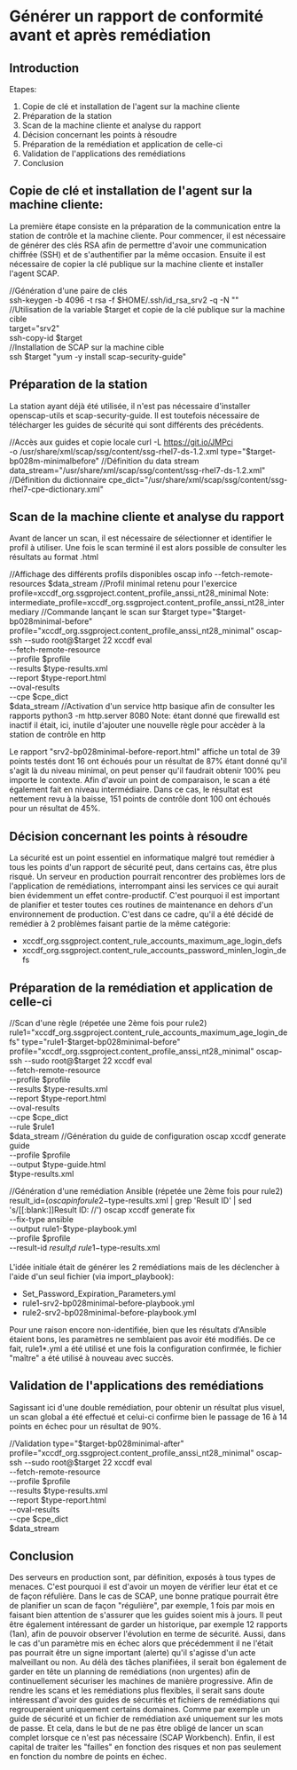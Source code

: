 Générer un rapport de conformité avant et après remédiation
===
Introduction
---
Etapes:
1. Copie de clé et installation de l'agent sur la machine cliente
2. Préparation de la station
3. Scan de la machine cliente et analyse du rapport
4. Décision concernant les points à résoudre
5. Préparation de la remédiation et application de celle-ci
6. Validation de l'applications des remédiations
7. Conclusion

Copie de clé et installation de l'agent sur la machine cliente:
---
La première étape consiste en la préparation de la communication entre la station de contrôle et la machine cliente. Pour commencer, il est nécessaire de générer des clés RSA afin de permettre d'avoir une communication chiffrée (SSH) et de s'authentifier par la même occasion. Ensuite il est nécessaire de copier la clé publique sur la machine cliente et installer l'agent SCAP.  

//Génération d'une paire de clés  
ssh-keygen -b 4096 -t rsa -f $HOME/.ssh/id_rsa_srv2 -q -N ""  
//Utilisation de la variable $target et copie de la clé publique sur la machine cible  
target="srv2"  
ssh-copy-id $target  
//Installation de SCAP sur la machine  cible  
ssh $target "yum -y install scap-security-guide"  

Préparation de la station
---
La station ayant déjà été utilisée, il n'est pas nécessaire d'installer openscap-utils et scap-security-guide.
Il est toutefois nécessaire de télécharger les guides de sécurité qui sont différents des précédents.

//Accès aux guides et copie locale
curl -L https://git.io/JMPci \
-o /usr/share/xml/scap/ssg/content/ssg-rhel7-ds-1.2.xml
type="$target-bp028m-minimalbefore"
//Définition du data stream
data_stream="/usr/share/xml/scap/ssg/content/ssg-rhel7-ds-1.2.xml"
//Définition du dictionnaire
cpe_dict="/usr/share/xml/scap/ssg/content/ssg-rhel7-cpe-dictionary.xml"

Scan de la machine cliente et analyse du rapport
---
Avant de lancer un scan, il est nécessaire de sélectionner et identifier le profil à utiliser. Une fois le scan terminé il est alors possible de consulter les résultats au format .html

//Affichage des différents profils disponibles
oscap info --fetch-remote-resources $data_stream
//Profil minimal retenu pour l'exercice
profile=xccdf_org.ssgproject.content_profile_anssi_nt28_minimal
Note: intermediate_profile=xccdf_org.ssgproject.content_profile_anssi_nt28_intermediary
//Commande lançant le scan sur $target
type="$target-bp028minimal-before"
profile="xccdf_org.ssgproject.content_profile_anssi_nt28_minimal"
oscap-ssh --sudo root@$target 22 xccdf eval \
--fetch-remote-resource \
--profile $profile \
--results $type-results.xml \
--report $type-report.html \
--oval-results \
--cpe $cpe_dict \
$data_stream
//Activation d'un service http basique afin de consulter les rapports
python3 -m http.server 8080
Note: étant donné que firewalld est inactif il était, ici, inutile d'ajouter une nouvelle règle pour accèder à la station de contrôle en http

Le rapport "srv2-bp028minimal-before-report.html" affiche un total de 39 points testés dont 16 ont échoués pour un résultat de 87% étant donné qu'il s'agit là du niveau minimal, on peut penser qu'il faudrait obtenir 100% peu importe le contexte. Afin d'avoir un point de comparaison, le scan a été également fait en niveau intermédiaire.
Dans ce cas, le résultat est nettement revu à la baisse, 151 points de contrôle dont 100 ont échoués pour un résultat de 45%.

Décision concernant les points à résoudre
---
La sécurité est un point essentiel en informatique malgré tout remédier à tous les points d'un rapport de sécurité peut, dans certains cas, être plus risqué.
Un serveur en production pourrait rencontrer des problèmes lors de l'application de remédiations, interrompant ainsi les services ce qui aurait bien évidemment un effet contre-productif. C'est pourquoi il est important de planifier et tester toutes ces routines de maintenance en dehors d'un environnement de production.
C'est dans ce cadre, qu'il a été décidé de remédier à 2 problèmes faisant partie de la même catégorie:
- xccdf_org.ssgproject.content_rule_accounts_maximum_age_login_defs
- xccdf_org.ssgproject.content_rule_accounts_password_minlen_login_defs

Préparation de la remédiation et application de celle-ci
---
//Scan d'une règle (répetée une 2ème fois pour rule2)
rule1="xccdf_org.ssgproject.content_rule_accounts_maximum_age_login_defs"
type="rule1-$target-bp028minimal-before"
profile="xccdf_org.ssgproject.content_profile_anssi_nt28_minimal"
oscap-ssh --sudo root@$target 22 xccdf eval \
--fetch-remote-resource \
--profile $profile \
--results $type-results.xml \
--report $type-report.html \
--oval-results \
--cpe $cpe_dict \
--rule $rule1 \
$data_stream
//Génération du guide de configuration
oscap xccdf generate guide \
--profile $profile \
--output $type-guide.html \
$type-results.xml

//Génération d'une remédiation Ansible (répetée une 2ème fois pour rule2)
result_id=$(oscap info rule2-$type-results.xml | grep 'Result ID' | sed 's/[[:blank:]]Result ID: //')
oscap xccdf generate fix \
--fix-type ansible \
--output rule1-$type-playbook.yml \
--profile $profile \
--result-id $result_id \
rule1-$type-results.xml

L'idée initiale était de générer les 2 remédiations mais de les déclencher à l'aide d'un seul fichier (via import_playbook):
- Set_Password_Expiration_Parameters.yml
- rule1-srv2-bp028minimal-before-playbook.yml
- rule2-srv2-bp028minimal-before-playbook.yml

Pour une raison encore non-identifiée, bien que les résultats d'Ansible étaient bons, les paramètres ne semblaient pas avoir été modifiés.
De ce fait, rule1*.yml a été utilisé et une fois la configuration confirmée, le fichier "maître" a été utilisé à nouveau avec succès.

Validation de l'applications des remédiations
---
Sagissant ici d'une double remédiation, pour obtenir un résultat plus visuel, un scan global a été effectué et celui-ci confirme bien le passage de 16 à 14 points en échec pour un résultat de 90%.

//Validation
type="$target-bp028minimal-after"
profile="xccdf_org.ssgproject.content_profile_anssi_nt28_minimal"
oscap-ssh --sudo root@$target 22 xccdf eval \
--fetch-remote-resource \
--profile $profile \
--results $type-results.xml \
--report $type-report.html \
--oval-results \
--cpe $cpe_dict \
$data_stream

Conclusion
---
Des serveurs en production sont, par définition, exposés à tous types de menaces. C'est pourquoi il est 
d'avoir un moyen de vérifier leur état et ce de façon réfulière. Dans le cas de SCAP, une bonne pratique pourrait être de planifier un scan de façon "régulière", par exemple, 1 fois par mois en faisant bien attention de s'assurer que les guides soient mis à jours. Il peut être également intéressant de garder un historique, par exemple 12 rapports (1an), afin de pouvoir observer l'évolution en terme de sécurité. Aussi, dans le cas d'un paramètre mis en échec alors que précédemment il ne l'était pas pourrait être un signe important (alerte) qu'il s'agisse d'un acte malveillant ou non.
Au délà des tâches planifiées, il serait bon également de garder en tête un planning de remédiations (non urgentes) afin de continuellement sécuriser les machines de manière progressive.
Afin de rendre les scans et les remédiations plus flexibles, il serait sans doute intéressant d'avoir des guides de sécurités et fichiers de remédiations qui regrouperaient uniquement certains domaines. Comme par exemple un guide de sécurité et un fichier de remédiation axé uniquement sur les mots de passe. Et cela, dans le but de ne pas être obligé de lancer un scan complet lorsque ce n'est pas nécessaire (SCAP Workbench).
Enfin, il est capital de traiter les "failles" en fonction des risques et non pas seulement en fonction du nombre de points en échec.






